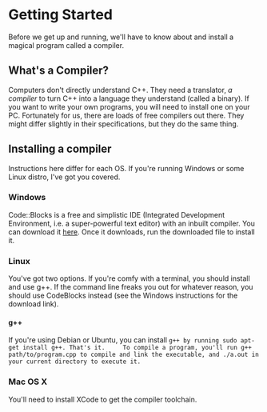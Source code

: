 # Getting Started

Before we get up and running, we'll have to know about and install a magical program called a compiler.

## What's a Compiler?

Computers don't directly understand C++. They need a translator, _a compiler_ to turn C++ into a language they understand \(called a binary\). If you want to write your own programs, you will need to install one on your PC. Fortunately for us, there are loads of free compilers out there. They might differ slightly in their specifications, but they do the same thing.

## Installing a compiler

Instructions here differ for each OS. If you're running Windows or some Linux distro, I've got you covered.

### Windows

Code::Blocks is a free and simplistic IDE \(Integrated Development Environment, i.e. a super-powerful text editor\) with an inbuilt compiler. You can download it [here](http://www.codeblocks.org/downloads). Once it downloads, run the downloaded file to install it.

### Linux

You've got two options. If you're comfy with a terminal, you should install and use g++. If the command line freaks you out for whatever reason, you should use CodeBlocks instead \(see the Windows instructions for the download link\).

#### g++

If you're using Debian or Ubuntu, you can install `g++ by running sudo apt-get install g++. That's it.    
To compile a program, you'll run g++ path/to/program.cpp to compile and link the executable, and ./a.out in your current directory to execute it.`

### Mac OS X

You'll need to install XCode to get the compiler toolchain.

